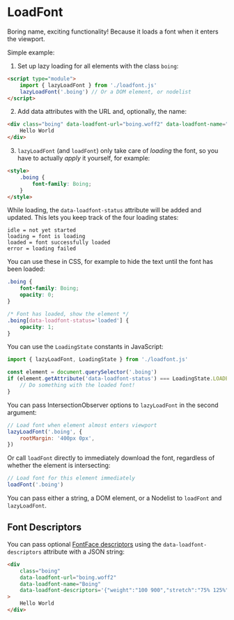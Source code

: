 # LoadFont

Boring name, exciting functionality! Because it loads a font when it enters the viewport.

Simple example:

1. Set up lazy loading for all elements with the class `boing`:

```html
<script type="module">
	import { lazyLoadFont } from './loadfont.js'
	lazyLoadFont('.boing') // Or a DOM element, or nodelist
</script>
```

2. Add data attributes with the URL and, optionally, the name:

```html
<div class="boing" data-loadfont-url="boing.woff2" data-loadfont-name="Boing">
	Hello World
</div>
```

3. `lazyLoadFont` (and `loadFont`) only take care of _loading_ the font, so you have to actually _apply_ it yourself, for example:

```html
<style>
	.boing {
		font-family: Boing;
	}
</style>
```

While loading, the `data-loadfont-status` attribute will be added and updated. This lets you keep track of the four loading states:

```
idle = not yet started
loading = font is loading
loaded = font successfully loaded
error = loading failed
```

You can use these in CSS, for example to hide the text until the font has been loaded:

```css
.boing {
	font-family: Boing;
	opacity: 0;
}

/* Font has loaded, show the element */
.boing[data-loadfont-status='loaded'] {
	opacity: 1;
}
```

You can use the `LoadingState` constants in JavaScript:

```javascript
import { lazyLoadFont, LoadingState } from './loadfont.js'

const element = document.querySelector('.boing')
if (element.getAttribute('data-loadfont-status') === LoadingState.LOADED) {
	// Do something with the loaded font!
}
```

You can pass IntersectionObserver options to `lazyLoadFont` in the second argument:

```javascript
// Load font when element almost enters viewport
lazyLoadFont('.boing', {
	rootMargin: '400px 0px',
})
```

Or call `loadFont` directly to immediately download the font, regardless of whether the element is intersecting:

```javascript
// Load font for this element immediately
loadFont('.boing')
```

You can pass either a string, a DOM element, or a Nodelist to `loadFont` and `lazyLoadFont`.

## Font Descriptors

You can pass optional [FontFace descriptors](https://developer.mozilla.org/en-US/docs/Web/API/FontFace/FontFace#descriptors) using the `data-loadfont-descriptors` attribute with a JSON string:

```html
<div
	class="boing"
	data-loadfont-url="boing.woff2"
	data-loadfont-name="Boing"
	data-loadfont-descriptors='{"weight":"100 900","stretch":"75% 125%"}'
>
	Hello World
</div>
```
